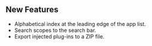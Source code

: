 ## New Features

- Alphabetical index at the leading edge of the app list.
- Search scopes to the search bar.
- Export injected plug-ins to a ZIP file.
